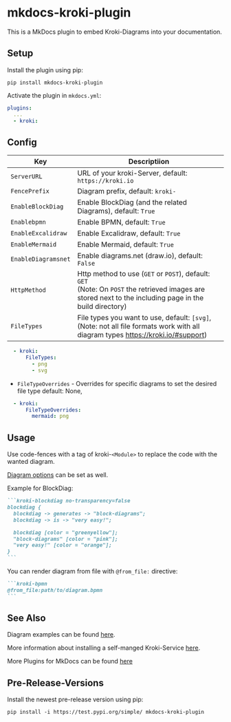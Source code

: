 # mkdocs-kroki-plugin

This is a MkDocs plugin to embed Kroki-Diagrams into your documentation.

## Setup

Install the plugin using pip:

`pip install mkdocs-kroki-plugin`

Activate the plugin in `mkdocs.yml`:

```yaml
plugins:
  ...
  - kroki:
```

## Config

| Key | Descriptiion |
|---|---|
| `ServerURL` | URL of your kroki-Server, default: `https://kroki.io` |
| `FencePrefix` | Diagram prefix, default: `kroki-` |
| `EnableBlockDiag` | Enable BlockDiag (and the related Diagrams), default: `True` |
| `Enablebpmn` | Enable BPMN, default: `True` |
| `EnableExcalidraw` | Enable Excalidraw, default: `True` |
| `EnableMermaid` | Enable Mermaid, default: `True` |
| `EnableDiagramsnet` | Enable diagrams.net (draw.io), default: `False` |
| `HttpMethod` | Http method to use (`GET` or `POST`), default: `GET` <br>(Note: On `POST` the retrieved images are stored next to the including page in the build directory) |
| `FileTypes` | File types you want to use, default: `[svg]`, (Note: not all file formats work with all diagram types <https://kroki.io/#support>) |

```yaml
  - kroki:
      FileTypes:
        - png
        - svg
```

* `FileTypeOverrides` - Overrides for specific diagrams to set the desired file type default: None,

```yaml
  - kroki:
      FileTypeOverrides:
        mermaid: png
```

## Usage

Use code-fences with a tag of kroki-`<Module>` to replace the code with the wanted diagram.

[Diagram options](https://docs.kroki.io/kroki/setup/diagram-options/) can be set as well.

Example for BlockDiag:

````markdown
```kroki-blockdiag no-transparency=false
blockdiag {
  blockdiag -> generates -> "block-diagrams";
  blockdiag -> is -> "very easy!";

  blockdiag [color = "greenyellow"];
  "block-diagrams" [color = "pink"];
  "very easy!" [color = "orange"];
}
```
````

You can render diagram from file with `@from_file:` directive:

````markdown
```kroki-bpmn
@from_file:path/to/diagram.bpmn
```
````

## See Also

Diagram examples can be found [here](https://kroki.io/examples.html).

More information about installing a self-manged Kroki-Service [here](https://docs.kroki.io/kroki/setup/install/).

More Plugins for MkDocs can be found [here](http://www.mkdocs.org/user-guide/plugins/)

## Pre-Release-Versions

Install the newest pre-release version using pip:

`pip install -i https://test.pypi.org/simple/ mkdocs-kroki-plugin`
